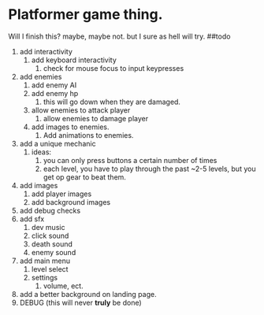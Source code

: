 # Platformer game thing.
Will I finish this? maybe, maybe not. but I sure as hell will try.
##todo
1. add interactivity
    1. add keyboard interactivity
        1. check for mouse focus to input keypresses
2. add enemies
    1. add enemy AI
    2. add enemy hp
       1. this will go down when they are damaged.
    3. allow enemies to attack player
        1. allow enemies to damage player
    4. add images to enemies.
       1. Add animations to enemies.
3. add a unique mechanic
    1. ideas:
        1. you can only press buttons a certain number of times
        2. each level, you have to play through the past ~2-5 levels, but you get op gear to beat them.
4. add images
    1. add player images
    2. add background images
5. add debug checks
6. add sfx
    1. dev music
    2. click sound
    3. death sound
    4. enemy sound
7. add main menu
    1. level select
    2. settings
        1. volume, ect.
8. add a better background on landing page.
9. DEBUG (this will never **truly** be done)